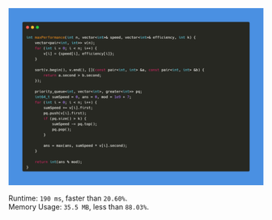 ![](https://github.com/archishmanghos/code-images/blob/master/Leetcode/1383.png)

Runtime: `190 ms`, faster than `20.60%`. <br>
Memory Usage: `35.5 MB`, less than `88.03%`.